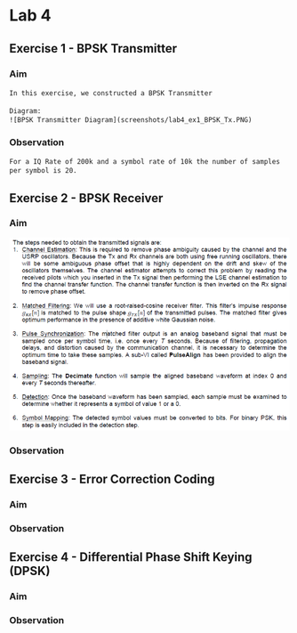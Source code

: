# Lab 4

## Exercise 1 - BPSK Transmitter

### Aim
	In this exercise, we constructed a BPSK Transmitter 
	
	Diagram:
	![BPSK Transmitter Diagram](screenshots/lab4_ex1_BPSK_Tx.PNG)
	
### Observation
	
	For a IQ Rate of 200k and a symbol rate of 10k the number of samples per symbol is 20. 

## Exercise 2 - BPSK Receiver

### Aim

![BPSK Theory](screenshots/lab4_ex2_instr.PNG)	

### Observation

## Exercise 3 - Error Correction Coding

### Aim

### Observation

## Exercise 4 - Differential Phase Shift Keying (DPSK)

### Aim

### Observation